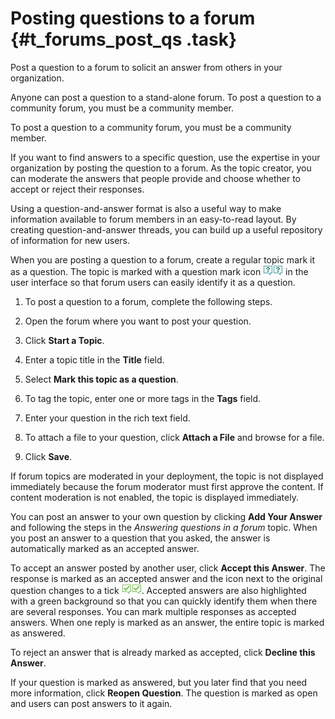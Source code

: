 # Posting questions to a forum {#t_forums_post_qs .task}

Post a question to a forum to solicit an answer from others in your organization.

Anyone can post a question to a stand-alone forum. To post a question to a community forum, you must be a community member.

To post a question to a community forum, you must be a community member.

If you want to find answers to a specific question, use the expertise in your organization by posting the question to a forum. As the topic creator, you can moderate the answers that people provide and choose whether to accept or reject their responses.

Using a question-and-answer format is also a useful way to make information available to forum members in an easy-to-read layout. By creating question-and-answer threads, you can build up a useful repository of information for new users.

When you are posting a question to a forum, create a regular topic mark it as a question. The topic is marked with a question mark icon ![Question icon](faqs_16x16.gif)![Question icon](faqs_16x16.gif) in the user interface so that forum users can easily identify it as a question.

1.  To post a question to a forum, complete the following steps.
2.  Open the forum where you want to post your question.

3.  Click **Start a Topic**.

4.  Enter a topic title in the **Title** field.

5.  Select **Mark this topic as a question**.

6.  To tag the topic, enter one or more tags in the **Tags** field.

7.  Enter your question in the rich text field.

8.  To attach a file to your question, click **Attach a File** and browse for a file.

9.  Click **Save**.


If forum topics are moderated in your deployment, the topic is not displayed immediately because the forum moderator must first approve the content. If content moderation is not enabled, the topic is displayed immediately.

You can post an answer to your own question by clicking **Add Your Answer** and following the steps in the *Answering questions in a forum* topic. When you post an answer to a question that you asked, the answer is automatically marked as an accepted answer.

To accept an answer posted by another user, click **Accept this Answer**. The response is marked as an accepted answer and the icon next to the original question changes to a tick ![Tick denotes an accepted answer](completed_16x16.gif)![Tick denotes an accepted answer](completed_16x16.gif). Accepted answers are also highlighted with a green background so that you can quickly identify them when there are several responses. You can mark multiple responses as accepted answers. When one reply is marked as an answer, the entire topic is marked as answered.

To reject an answer that is already marked as accepted, click **Decline this Answer**.

If your question is marked as answered, but you later find that you need more information, click **Reopen Question**. The question is marked as open and users can post answers to it again.

